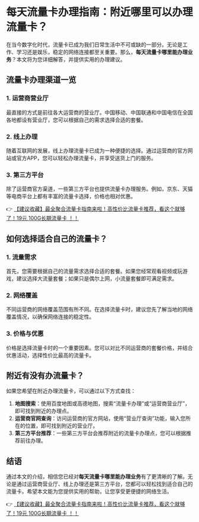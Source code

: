 # 每天流量卡办理指南：附近哪里可以办理流量卡？

在当今数字化时代，流量卡已成为我们日常生活中不可或缺的一部分。无论是工作、学习还是娱乐，稳定的网络连接都至关重要。那么，**每天流量卡哪里能办理业务**？本文将为您详细解答，并提供实用的办理建议。

## 流量卡办理渠道一览

### 1. 运营商营业厅
最直接的方式是前往各大运营商的营业厅。中国移动、中国联通和中国电信在全国各地都设有营业厅，您可以根据自己的需求选择合适的套餐。

### 2. 线上办理
随着互联网的发展，线上办理流量卡已成为一种便捷的选择。通过运营商的官方网站或官方APP，您可以轻松办理流量卡，并享受送货上门的服务。

### 3. 第三方平台
除了运营商官方渠道，一些第三方平台也提供流量卡办理服务。例如，京东、天猫等电商平台上都有丰富的流量卡选择，价格也相对优惠。

👉 [【建议收藏】最全聚合流量卡指南来啦！高性价比流量卡推荐，看这个就够了！19元 100G长期流量卡 ！！](https://bit.ly/Liuliangka)

## 如何选择适合自己的流量卡？

### 1. 流量需求
首先，您需要根据自己的流量需求选择合适的套餐。如果您经常观看视频或玩游戏，建议选择大流量套餐；如果只是偶尔上网，小流量套餐即可满足需求。

### 2. 网络覆盖
不同运营商的网络覆盖范围有所不同。在选择流量卡时，建议您先了解当地的网络覆盖情况，以确保网络连接的稳定性。

### 3. 价格与优惠
价格是选择流量卡时的一个重要因素。您可以对比不同运营商的套餐价格，并结合优惠活动，选择性价比最高的流量卡。

## 附近有没有办流量卡？

如果您希望在附近办理流量卡，可以通过以下方式查找：

1. **地图搜索**：使用百度地图或高德地图，搜索“流量卡办理”或“运营商营业厅”，即可找到附近的办理点。
2. **运营商官网查询**：访问运营商的官方网站，使用“营业厅查询”功能，输入您所在的位置，即可找到附近的营业厅。
3. **第三方平台推荐**：一些第三方平台会推荐附近的流量卡办理点，您可以根据推荐前往办理。

## 结语

通过本文的介绍，相信您已经对**每天流量卡哪里能办理业务**有了更清晰的了解。无论是通过运营商营业厅、线上办理还是第三方平台，您都可以轻松找到适合自己的流量卡。希望本文能为您提供实用的帮助，让您享受更便捷的网络生活。

👉 [【建议收藏】最全聚合流量卡指南来啦！高性价比流量卡推荐，看这个就够了！19元 100G长期流量卡 ！！](https://bit.ly/Liuliangka)